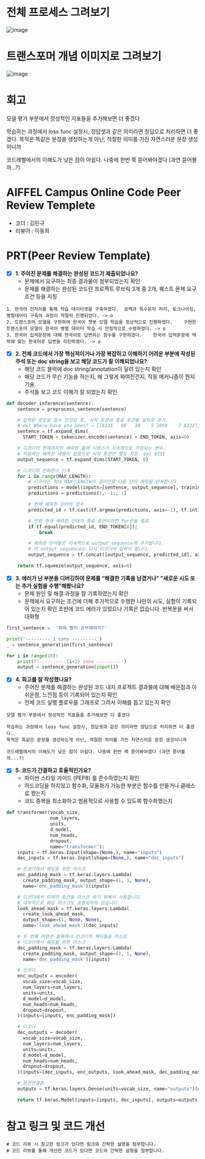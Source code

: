 # 전체 프로세스 그려보기 

![image](https://github.com/mkk4726/Exploartion/assets/68997408/a3dacbd8-7db1-440c-b54f-232f80fc25fe)



# 트랜스포머 개념 이미지로 그려보기

![image](https://github.com/mkk4726/Exploartion/assets/68997408/4e24dcf5-8579-4c67-94b5-16afe9c11101)

# 회고

모델 평가 부분에서 정성적인 지표들을 추가해보면 더 좋겠다  
  
학습하는 과정에서 loss func 설정시, 정답셋과 같은 의미라면 정답으로 처리하면 더 좋겠다.
목적은 똑같은 문장을 생성하는게 아닌, 적절한 의미를 가진 자연스러운 문장 생성이니까  

코드레벨에서의 이해도가 낮은 점이 아쉽다. 나중에 한번 쭉 뜯어봐야겠다 (과연 뜯어볼까...?)



# AIFFEL Campus Online Code Peer Review Templete
- 코더 : 김민규
- 리뷰어 : 이동희


# PRT(Peer Review Template)
- [x]  **1. 주어진 문제를 해결하는 완성된 코드가 제출되었나요?**
    - 문제에서 요구하는 최종 결과물이 첨부되었는지 확인
    - 문제를 해결하는 완성된 코드란 프로젝트 루브릭 3개 중 2개, 
    퀘스트 문제 요구조건 등을 지칭
```
1. 한국어 전처리를 통해 학습 데이터셋을 구축하였다.	공백과 특수문자 처리, 토크나이징, 병렬데이터 구축의 과정이 적절히 진행되었다. -> o
2. 트랜스포머 모델을 구현하여 한국어 챗봇 모델 학습을 정상적으로 진행하였다.	구현한 트랜스포머 모델이 한국어 병렬 데이터 학습 시 안정적으로 수렴하였다. -> o
3. 한국어 입력문장에 대해 한국어로 답변하는 함수를 구현하였다.	한국어 입력문장에 맥락에 맞는 한국어로 답변을 리턴하였다. -> o
```
    
- [x]  **2. 전체 코드에서 가장 핵심적이거나 가장 복잡하고 이해하기 어려운 부분에 작성된 
주석 또는 doc string을 보고 해당 코드가 잘 이해되었나요?**
    - 해당 코드 블럭에 doc string/annotation이 달려 있는지 확인
    - 해당 코드가 무슨 기능을 하는지, 왜 그렇게 짜여진건지, 작동 메커니즘이 뭔지 기술.
    - 주석을 보고 코드 이해가 잘 되었는지 확인
```python
def decoder_inference(sentence):
    sentence = preprocess_sentence(sentence)

    # 입력된 문장을 정수 인코딩 후, 시작 토큰과 종료 토큰을 앞뒤로 추가.
    # ex) Where have you been? → [[8331   86   30    5 1059    7 8332]]
    sentence = tf.expand_dims(
      START_TOKEN + tokenizer.encode(sentence) + END_TOKEN, axis=0)

    # 디코더의 현재까지의 예측한 출력 시퀀스가 지속적으로 저장되는 변수.
    # 처음에는 예측한 내용이 없음으로 시작 토큰만 별도 저장. ex) 8331
    output_sequence = tf.expand_dims(START_TOKEN, 0)

    # 디코더의 인퍼런스 단계
    for i in range(MAX_LENGTH):
        # 디코더는 최대 MAX_LENGTH의 길이만큼 다음 단어 예측을 반복합니다.
        predictions = model(inputs=[sentence, output_sequence], training=False)
        predictions = predictions[:, -1:, :]

        # 현재 예측한 단어의 정수
        predicted_id = tf.cast(tf.argmax(predictions, axis=-1), tf.int32)

        # 만약 현재 예측한 단어가 종료 토큰이라면 for문을 종료
        if tf.equal(predicted_id, END_TOKEN[0]):
            break

        # 예측한 단어들은 지속적으로 output_sequence에 추가됩니다.
        # 이 output_sequence는 다시 디코더의 입력이 됩니다.
        output_sequence = tf.concat([output_sequence, predicted_id], axis=-1)

    return tf.squeeze(output_sequence, axis=0)
```
        
- [x]  **3. 에러가 난 부분을 디버깅하여 문제를 “해결한 기록을 남겼거나” 
”새로운 시도 또는 추가 실험을 수행”해봤나요?**
    - 문제 원인 및 해결 과정을 잘 기록하였는지 확인
    - 문제에서 요구하는 조건에 더해 추가적으로 수행한 나만의 시도, 
    실험이 기록되어 있는지 확인
초반에 코드 에러가 있었으나 기록은 없습니다.
반복문을 써서 대화형 
```python
first_sentence =  '뭐해 빨리 공부해야지?'

print('--------- 1 conv ---------')
_ = sentence_generation(first_sentence)

for i in range(10):
    print(f'--------- {i+2} conv ---------') 
    output = sentence_generation(input())
```
        
- [x]  **4. 회고를 잘 작성했나요?**
    - 주어진 문제를 해결하는 완성된 코드 내지 프로젝트 결과물에 대해
    배운점과 아쉬운점, 느낀점 등이 기록되어 있는지 확인
    - 전체 코드 실행 플로우를 그래프로 그려서 이해를 돕고 있는지 확인
```
모델 평가 부분에서 정성적인 지표들을 추가해보면 더 좋겠다  
  
학습하는 과정에서 loss func 설정시, 정답셋과 같은 의미라면 정답으로 처리하면 더 좋겠다.
목적은 똑같은 문장을 생성하는게 아닌, 적절한 의미를 가진 자연스러운 문장 생성이니까  

코드레벨에서의 이해도가 낮은 점이 아쉽다. 나중에 한번 쭉 뜯어봐야겠다 (과연 뜯어볼까...?)
```
        
- [x]  **5. 코드가 간결하고 효율적인가요?**
    - 파이썬 스타일 가이드 (PEP8) 를 준수하였는지 확인
    - 하드코딩을 하지않고 함수화, 모듈화가 가능한 부분은 함수를 만들거나 클래스로 짰는지
    - 코드 중복을 최소화하고 범용적으로 사용할 수 있도록 함수화했는지
```python
def transformer(vocab_size,
                num_layers,
                units,
                d_model,
                num_heads,
                dropout,
                name="transformer"):
    inputs = tf.keras.Input(shape=(None,), name="inputs")
    dec_inputs = tf.keras.Input(shape=(None,), name="dec_inputs")

    # 인코더에서 패딩을 위한 마스크
    enc_padding_mask = tf.keras.layers.Lambda(
      create_padding_mask, output_shape=(1, 1, None),
      name='enc_padding_mask')(inputs)

    # 디코더에서 미래의 토큰을 마스크 하기 위해서 사용합니다.
    # 내부적으로 패딩 마스크도 포함되어져 있습니다.
    look_ahead_mask = tf.keras.layers.Lambda(
      create_look_ahead_mask,
      output_shape=(1, None, None),
      name='look_ahead_mask')(dec_inputs)

    # 두 번째 어텐션 블록에서 인코더의 벡터들을 마스킹
    # 디코더에서 패딩을 위한 마스크
    dec_padding_mask = tf.keras.layers.Lambda(
      create_padding_mask, output_shape=(1, 1, None),
      name='dec_padding_mask')(inputs)

    # 인코더
    enc_outputs = encoder(
      vocab_size=vocab_size,
      num_layers=num_layers,
      units=units,
      d_model=d_model,
      num_heads=num_heads,
      dropout=dropout,
    )(inputs=[inputs, enc_padding_mask])

    # 디코더
    dec_outputs = decoder(
      vocab_size=vocab_size,
      num_layers=num_layers,
      units=units,
      d_model=d_model,
      num_heads=num_heads,
      dropout=dropout,
    )(inputs=[dec_inputs, enc_outputs, look_ahead_mask, dec_padding_mask])

    # 완전연결층
    outputs = tf.keras.layers.Dense(units=vocab_size, name="outputs")(dec_outputs)

    return tf.keras.Model(inputs=[inputs, dec_inputs], outputs=outputs, name=name)
```


# 참고 링크 및 코드 개선
```
# 코드 리뷰 시 참고한 링크가 있다면 링크와 간략한 설명을 첨부합니다.
# 코드 리뷰를 통해 개선한 코드가 있다면 코드와 간략한 설명을 첨부합니다.
```
